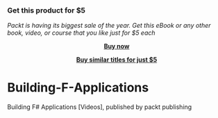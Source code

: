 
### Get this product for $5

<i>Packt is having its biggest sale of the year. Get this eBook or any other book, video, or course that you like just for $5 each</i>


<b><p align='center'>[Buy now](https://packt.link/9781788298858)</p></b>


<b><p align='center'>[Buy similar titles for just $5](https://subscription.packtpub.com/search)</p></b>


# Building-F-Applications
Building F# Applications [Videos], published by packt publishing
